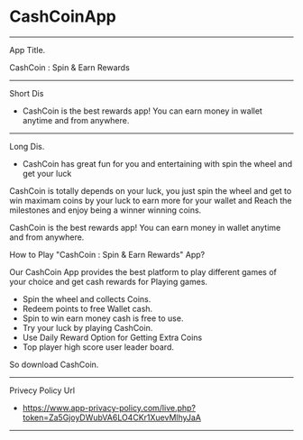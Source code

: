 # CashCoinApp


_________________________________________________________________________________________



App Title.

CashCoin : Spin & Earn Rewards 

__________________________________________________________________________________________


Short Dis

* CashCoin is the best rewards app! You can earn money in wallet anytime and from anywhere.

____________________________________________________________________________________________


Long Dis.

* CashCoin has great fun for you and entertaining with spin the wheel and get your luck 
 
CashCoin is totally depends on your luck, you just spin the wheel and get to win maximam coins by your luck to earn more for your wallet 
and Reach the milestones and enjoy being a winner winning coins. 
 
CashCoin is the best rewards app! You can earn money in wallet anytime and from anywhere. 

How to Play "CashCoin : Spin & Earn Rewards" App? 
 
Our CashCoin App provides the best platform to play different games of your choice and get cash rewards for Playing games. 
 
* Spin the wheel and collects Coins. 
* Redeem points to free Wallet cash. 
* Spin to win earn money cash is free to use. 
* Try your luck by playing CashCoin. 
* Use Daily Reward Option for Getting Extra Coins 
* Top player high score user leader board. 
 
 
So download CashCoin. 
  
  
  
  ___________________________________________________________________________________________________________________
  
  
  Privecy Policy Url
  
  * https://www.app-privacy-policy.com/live.php?token=Za5GjoyDWubVA6LO4CKr1XuevMlhyJaA 
  
  
  ________________________________________________________________________________________________________________________
